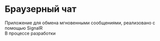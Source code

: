 # Браузерный чат
Приложение для обмена мгновенными сообщениями, реализовано с помощью SignalR    
В процессе разработки
